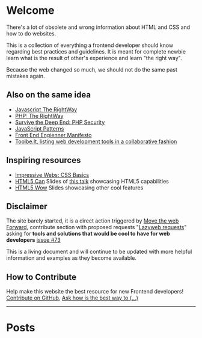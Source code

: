 # Welcome

There's a lot of obsolete and wrong information about HTML and CSS and how to do websites. 

This is a collection of everything a frontend developer should know regarding best practices and guidelines. It is meant for complete newbie learn what is the result of other's experience and learn "the right way". 

Because the web changed so much, we should not do the same past mistakes again.

## Also on the same idea

* [Javascript The RightWay](http://jstherightway.com)
* [PHP: The RightWay](http://phptherightway.com)
* [Survive the Deep End: PHP Security](http://phpsecurity.readthedocs.org/)
* [JavaScript Patterns](http://shichuan.github.com/javascript-patterns/)
* [Front End Engienner Manifesto](http://f2em.com/)
* [Toolbe.lt, listing web development tools in a collaborative fashion](http://toolbe.lt/)

## Inspiring resources

* [Impressive Webs: CSS Basics](http://www.impressivewebs.com/css-basics/)
* [HTML5 Can](http://www.htmlfivecan.com/) Slides of [this talk](https://developers.google.com/events/io/sessions/gooio2012/204/) showcasing HTML5 capabilities
* [HTML5 Wow](http://www.htmlfivewow.com/) Slides showcasing other cool features

## Disclaimer

The site barely started, it is a direct action triggered by [Move the web Forward](http://movethewebforward.org/), contribute section with proposed requests "[Lazyweb requests](https://github.com/h5bp/lazyweb-requests/issues?state=open)" asking for __tools and solutions that would be cool to have for web developers__ [issue #73](https://github.com/h5bp/lazyweb-requests/issues/73)

This is a living document and will continue to be updated with more helpful information and examples as they become available.

## How to Contribute

Help make this website the best resource for new Frontend developers! [Contribute on GitHub][1], [Ask how is the best way to (...)][2]

[1]: https://github.com/renoirb/htmlcsstherightway/
[2]: https://github.com/renoirb/htmlcsstherightway/issues?milestone=1&state=open

----

# Posts
